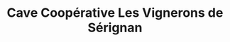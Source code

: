 ---
title: "Cave Coopérative Les Vignerons de Sérignan"
url: /serignan/cave-cooperative-les-vignerons-de-serignan/
shop: vin
---